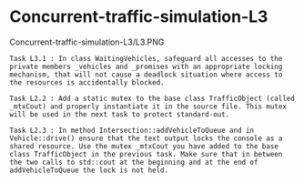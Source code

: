 # Concurrent-traffic-simulation-L3

Concurrent-traffic-simulation-L3/L3.PNG
    
    Task L3.1 : In class WaitingVehicles, safeguard all accesses to the private members _vehicles and _promises with an appropriate locking mechanism, that will not cause a deadlock situation where access to the resources is accidentally blocked.

    Task L2.2 : Add a static mutex to the base class TrafficObject (called _mtxCout) and properly instantiate it in the source file. This mutex will be used in the next task to protect standard-out.

    Task L2.3 : In method Intersection::addVehicleToQueue and in Vehicle::drive() ensure that the text output locks the console as a shared resource. Use the mutex _mtxCout you have added to the base class TrafficObject in the previous task. Make sure that in between the two calls to std::cout at the beginning and at the end of addVehicleToQueue the lock is not held.
